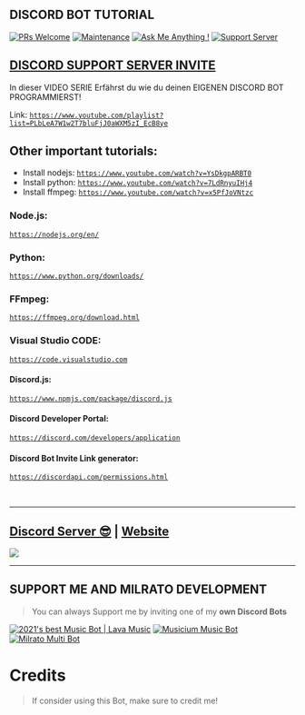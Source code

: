 ## DISCORD BOT TUTORIAL

[![PRs Welcome](https://img.shields.io/badge/PRs-welcome-brightgreen.svg?style=flat-square)](http://makeapullrequest.com)
[![Maintenance](https://img.shields.io/badge/Maintained%3F-yes-green.svg)](https://GitHub.com/Tomato6966/)
[![Ask Me Anything !](https://img.shields.io/badge/Ask%20me-anything-1abc9c.svg)](https://GitHub.com/Tomato6966/Ask-Me-Anything)
[![Support Server](https://img.shields.io/discord/591914197219016707.svg?label=&logo=discord&logoColor=ffffff&color=7389D8&labelColor=6A7EC2)](https://discord.gg/fS6qBSm)

## [**DISCORD SUPPORT SERVER INVITE**](https://support.milrato.eu)

In dieser VIDEO SERIE Erfährst du wie du deinen EIGENEN DISCORD BOT PROGRAMMIERST!

Link: [```https://www.youtube.com/playlist?list=PLbLeA7W1w2T7bluFjJ0aWXM5zI_EcB8ye```](https://www.youtube.com/playlist?list=PLbLeA7W1w2T7bluFjJ0aWXM5zI_EcB8ye)

## Other important tutorials:
 - Install nodejs: [```https://www.youtube.com/watch?v=YsDkgpARBT0```](https://www.youtube.com/watch?v=YsDkgpARBT0)
 - Install python: [```https://www.youtube.com/watch?v=7LdRnyuIHj4```](https://www.youtube.com/watch?v=7LdRnyuIHj4)
 - Install ffmpeg: [```https://www.youtube.com/watch?v=x5PfJoVNtzc```](https://www.youtube.com/watch?v=x5PfJoVNtzc)


### Node.js:
[```https://nodejs.org/en/```](https://nodejs.org/en/)
### Python: 
[```https://www.python.org/downloads/```](https://www.python.org/downloads/)
### FFmpeg:
[```https://ffmpeg.org/download.html```](https://ffmpeg.org/download.html)
### Visual Studio CODE:
[```https://code.visualstudio.com```](https://code.visualstudio.com)

#### Discord.js:
[```https://www.npmjs.com/package/discord.js```](https://www.npmjs.com/package/discord.js)
#### Discord Developer Portal:
[```https://discord.com/developers/application```](https://discord.com/developers/application)
#### Discord Bot Invite Link generator:
[```https://discordapi.com/permissions.html```](https://discordapi.com/permissions.html)

<br/>
  
***

## [Discord Server 😎](https://discord.gg/milrato) | [Website](https://milrato.dev)
<a href="https://discord.gg/milrato"><img src="https://discord.com/api/guilds/773668217163218944/widget.png?style=banner2"></a>

***

## SUPPORT ME AND MILRATO DEVELOPMENT

> You can always Support me by inviting one of my **own Discord Bots**

[![2021's best Music Bot | Lava Music](https://cdn.discordapp.com/attachments/748533465972080670/817088638780440579/test3.png)](https://lava.milrato.dev)
[![Musicium Music Bot](https://cdn.discordapp.com/attachments/742446682381221938/770055673965707264/test1.png)](https://musicium.musicium.dev)
[![Milrato Multi Bot](https://cdn.discordapp.com/attachments/742446682381221938/770056826724679680/test1.png)](https://milrato.milrato.dev)

# Credits

> If consider using this Bot, make sure to credit me!
